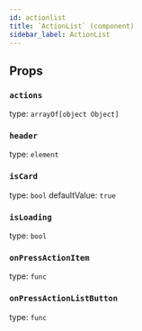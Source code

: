 ```yaml
---
id: actionlist
title: `ActionList` (component)
sidebar_label: ActionList
---
```



Props
-----

### `actions`

type: `arrayOf[object Object]`


### `header`

type: `element`


### `isCard`

type: `bool`
defaultValue: `true`


### `isLoading`

type: `bool`


### `onPressActionItem`

type: `func`


### `onPressActionListButton`

type: `func`

